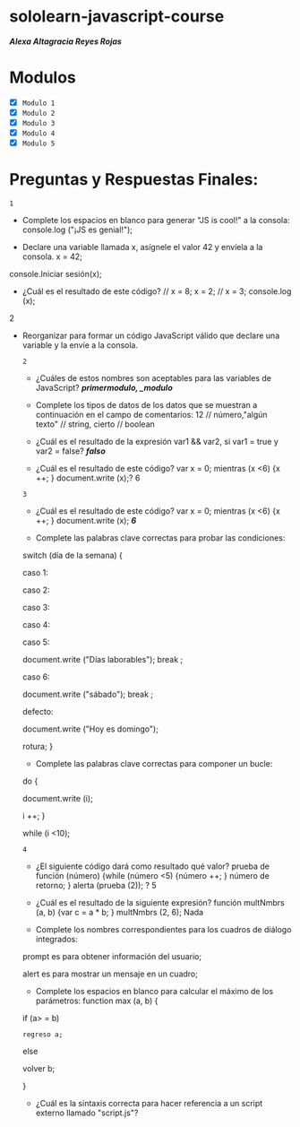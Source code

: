 # sololearn-javascript-course

***Alexa Altagracia Reyes Rojas***
# Modulos

* [x] ```Modulo 1```
* [x] ```Modulo 2```
* [x] ```Modulo 3```
* [x] ```Modulo 4```
* [x] ```Modulo 5```

# Preguntas y Respuestas Finales:

```1```

* Complete los espacios en blanco para generar "JS is cool!" a la consola:
console.log ("¡JS es genial!");

* Declare una variable llamada x, asígnele el valor 42 y envíela a la consola.
x = 42;

console.Iniciar sesión(x);

* ¿Cuál es el resultado de este código? // x = 8; x = 2; // x = 3; console.log (x);

2

* Reorganizar para formar un código JavaScript válido que declare una variable y la envíe a la consola.<script>
nombre = "James";
console.log (nombre);
</script>

```2```

* ¿Cuáles de estos nombres son aceptables para las variables de JavaScript? ***primermodulo, _modulo***

* Complete los tipos de datos de los datos que se muestran a continuación en el campo de comentarios:
12 // número,"algún texto" // string, cierto // boolean

* ¿Cuál es el resultado de la expresión var1 && var2, si var1 = true y var2 = false? ***falso***

* ¿Cuál es el resultado de este código? var x = 0; mientras (x <6) {x ++; } document.write (x);? 6

```3```

* ¿Cuál es el resultado de este código? var x = 0; mientras (x <6) {x ++; } document.write (x);
***6***

* Complete las palabras clave correctas para probar las condiciones:

switch (día de la semana) {

caso 1:

caso 2:

caso 3:

caso 4:

caso 5:

document.write ("Días laborables");
break ;

caso 6:

document.write ("sábado");
break ;

defecto:

document.write ("Hoy es domingo");

rotura;
}

* Complete las palabras clave correctas para componer un bucle:

do {

document.write (i);

i ++;
}

while (i <10);

```4```

* ¿El siguiente código dará como resultado qué valor? prueba de función (número) {while (número <5) {número ++; } número de retorno; } alerta (prueba (2)); ? 5

* ¿Cuál es el resultado de la siguiente expresión? función multNmbrs (a, b) {var c = a * b; } multNmbrs (2, 6);
Nada

* Complete los nombres correspondientes para los cuadros de diálogo integrados:

prompt es para obtener información del usuario;

alert es para mostrar un mensaje en un cuadro;

* Complete los espacios en blanco para calcular el máximo de los parámetros:
function max (a, b) {

  
if
(a> = b)

    regreso a;

  
else

  volver b;

}

* ¿Cuál es la sintaxis correcta para hacer referencia a un script externo llamado "script.js"?
<script src = "script.js">


* ¿Qué alerta se mostrará en la pantalla? función test (a, b) {if (a> b) {return a * b; } else {return b / a; }} alerta (prueba (5, 15));? 3

```5```

* Las propiedades de un objeto son similares a las variables; los métodos son similares a: funciones

* ¿Cuál es el resultado de la siguiente expresión? var myString = "abcdef"; document.write (myString.length); 6

*  Complete la expresión para crear un constructor de objetos, teniendo en cuenta que "altura" y "peso" son propiedades y "calcular" es un método para el objeto dado: function mathCalc (altura, peso) {

this.height = height ;

this.weight = weight ;

this.sampleCalc = calculate ;



